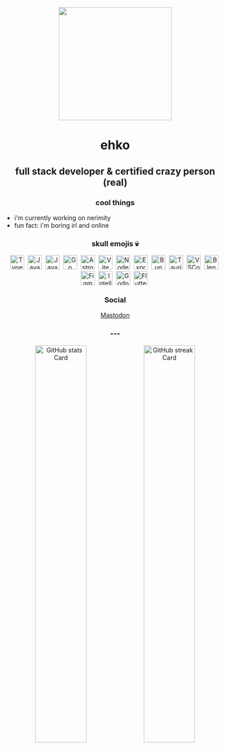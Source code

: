 
<div id="toc">
  <ul align="center" style="list-style: none">
    <img align="center" height=256 src="https://avatars.githubusercontent.com/u/182702331?v=4">
    <summary>
      <h1>
        ehko
      </h1>
    </summary>
  </ul>
</div>

 **<h2 align="center">full stack developer & certified crazy person (real)</h2>**

**<h3 align="center">cool things</h3>**

- i'm currently working on nerimity
- fun fact: i'm boring irl and online

 **<h3 align="center">skull emojis 💀</h3>**

<div style="display: flex; flex-wrap: wrap; gap: 4px; justify-content: center;" align="center"><img src="https://skillicons.dev/icons?i=typescript" height="32" alt="TypeScript" style="margin-right: 4px"> <img src="https://skillicons.dev/icons?i=javascript" height="32" alt="JavaScript" style="margin-right: 4px"> <img src="https://skillicons.dev/icons?i=java" height="32" alt="Java" style="margin-right: 4px"> <img src="https://skillicons.dev/icons?i=go" height="32" alt="Go" style="margin-right: 4px"> <img src="https://skillicons.dev/icons?i=astro" height="32" alt="Astro" style="margin-right: 4px"> <img src="https://skillicons.dev/icons?i=vite" height="32" alt="Vite" style="margin-right: 4px"> <img src="https://skillicons.dev/icons?i=nodejs" height="32" alt="Node.js" style="margin-right: 4px"> <img src="https://skillicons.dev/icons?i=express" height="32" alt="Express" style="margin-right: 4px"> <img src="https://skillicons.dev/icons?i=bun" height="32" alt="Bun" style="margin-right: 4px"> <img src="https://skillicons.dev/icons?i=tauri" height="32" alt="Tauri" style="margin-right: 4px"> <img src="https://skillicons.dev/icons?i=vscode" height="32" alt="VSCode" style="margin-right: 4px"> <img src="https://skillicons.dev/icons?i=blender" height="32" alt="Blender" style="margin-right: 4px"> <img src="https://skillicons.dev/icons?i=figma" height="32" alt="Figma" style="margin-right: 4px"> <img src="https://skillicons.dev/icons?i=idea" height="32" alt="Intellij" style="margin-right: 4px"> <img src="https://skillicons.dev/icons?i=godot" height="32" alt="Godot" style="margin-right: 4px"> <img src="https://skillicons.dev/icons?i=flutter" height="32" alt="Flutter" style="margin-right: 4px"></div>

<h3 align="center">Social</h3>
<div style="display: flex; flex-wrap: wrap; gap: 4px; justify-content: center;" align="center"><a rel="me" href="https://opencoaster.net/@ryan" align="center">Mastodon</a></div>

<h3 align="center">---</h3>

<p align="center">
  <img width="48%" src="https://github-readme-stats.vercel.app/api?username=callmeehko&theme=react&hide_title=false&hide_rank=false&show_icons=false&include_all_commits=false&count_private=true&line_height=23" alt="GitHub stats Card" />
  <img width="48%" src="https://streak-stats.demolab.com/?user=rhawkins030&theme=react&hide_border=false&date_format=M+j%5B%2C+Y%5D&mode=daily&hide_total_contributions=false&hide_current_streak=false&hide_longest_streak=false&card_height=200" alt="GitHub streak Card" />
</p>


